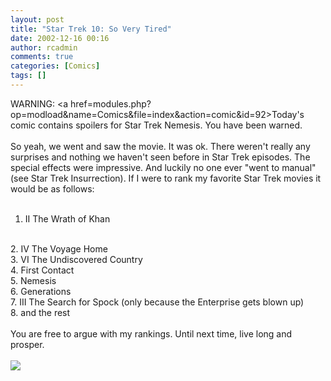 ```yaml
---
layout: post
title: "Star Trek 10: So Very Tired"
date: 2002-12-16 00:16
author: rcadmin
comments: true
categories: [Comics]
tags: []
---
```

WARNING: <a href=modules.php?op=modload&name=Comics&file=index&action=comic&id=92>Today's comic</a> contains spoilers for Star Trek Nemesis. You have been warned.
<br />
<br />
So yeah, we went and saw the movie. It was ok. There weren't really any surprises and nothing we haven't seen before in Star Trek episodes. The special effects were impressive. And luckily no one ever "went to manual" (see Star Trek Insurrection). If I were to rank my favorite Star Trek movies it would be as follows:
<br />
<br />
1. II The Wrath of Khan
<br />
2. IV The Voyage Home
<br />
3. VI The Undiscovered Country
<br />
4. First Contact
<br />
5. Nemesis
<br />
6. Generations
<br />
7. III The Search for Spock (only because the Enterprise gets blown up)
<br />
8. and the rest
<br />
<br />
You are free to argue with my rankings. Until next time, live long and prosper.<br /><br /><!--more--><img src='http://dl.bitsmack.com/comics/20021216.gif' alt'' />

